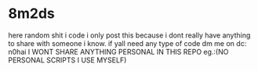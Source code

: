 # 8m2ds
here random shit i code
i only post this because i dont really have anything to share with someone i know.
if yall need any type of code dm me on dc: n0hai
I WONT SHARE ANYTHING PERSONAL IN THIS REPO eg.:(NO PERSONAL SCRIPTS I USE MYSELF) 
